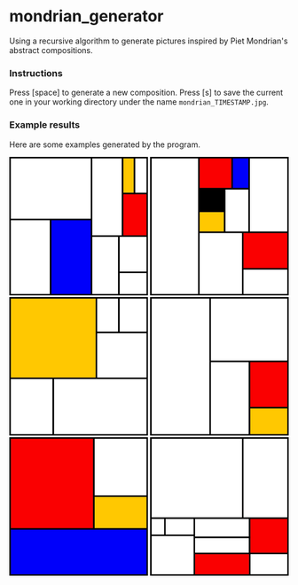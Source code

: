 # mondrian_generator
Using a recursive algorithm to generate pictures inspired by Piet Mondrian's abstract compositions.

### Instructions
Press [space] to generate a new composition. Press [s] to save the current one in your working directory under the name `mondrian_TIMESTAMP.jpg`.

### Example results
Here are some examples generated by the program.

<img src="https://github.com/ronikaufman/mondrian_generator/blob/master/examples/mondrian_example1.jpg" alt="example 1" width="250"/> <img src="https://github.com/ronikaufman/mondrian_generator/blob/master/examples/mondrian_example2.jpg" alt="example 2" width="250"/> <img src="https://github.com/ronikaufman/mondrian_generator/blob/master/examples/mondrian_example3.jpg" alt="example 3" width="250"/> 
<img src="https://github.com/ronikaufman/mondrian_generator/blob/master/examples/mondrian_example4.jpg" alt="example 4" width="250"/> <img src="https://github.com/ronikaufman/mondrian_generator/blob/master/examples/mondrian_example5.jpg" alt="example 5" width="250"/> <img src="https://github.com/ronikaufman/mondrian_generator/blob/master/examples/mondrian_example6.jpg" alt="example 6" width="250"/>

